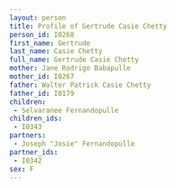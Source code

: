 ```yaml
---
layout: person
title: Profile of Gertrude Casie Chetty
person_id: I0268
first_name: Gertrude
last_name: Casie Chetty
full_name: Gertrude Casie Chetty
mother: Jane Rodrigo Babapulle
mother_id: I0267
father: Walter Patrick Casie Chetty
father_id: I0179
children:
 - Selvaranee Fernandopulle
children_ids:
 - I0343
partners:
 - Joseph "Josie" Fernandopulle
partner_ids:
 - I0342
sex: F
---
```


